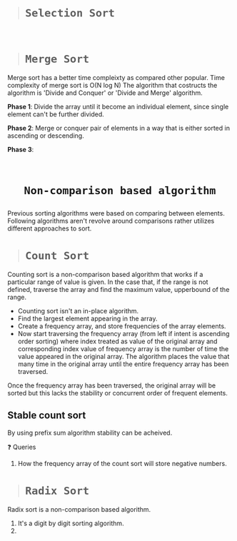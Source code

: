 > # ```Selection Sort```

&nbsp;

> # ```Merge Sort```

Merge sort has a better time compleixty as compared other popular.
Time complexity of merge sort is O(N log N)
The algorithm that costructs the algorithm is 'Divide and Conquer' or 'Divide and Merge' algorithm.

**Phase 1**: Divide the array until it become an individual element, since single element can't be further divided.

**Phase 2**: Merge or conquer pair of elements in a way that is either sorted in ascending or descending.

**Phase 3**:

&nbsp;

# **<p align="center">```Non-comparison based algorithm```</p>**

Previous sorting algorithms were based on comparing between elements. Following algorithms aren't revolve around comparisons rather utilizes different approaches to sort.

> # **```Count Sort```**

Counting sort is a non-comparison based algorithm that works if a particular range of value is given. In the case that, if the range is not defined, traverse the array and find the maximum value, upperbound of the range.

* Counting sort isn't an in-place algorithm.
* Find the largest element appearing in the array.
* Create a frequency array, and store frequencies of the array elements.
* Now start traversing the frequency array (from left if intent is ascending order sorting) where index treated as value of the original array and corresponding index value of frequency array is the number of time the value appeared in the original array. The algorithm places the value that many time in the original array until the entire frequency array has been traversed.

Once the frequency array has been traversed, the original array will be sorted but this lacks the stability or concurrent order of frequent elements.

## **Stable count sort**

By using prefix sum algorithm stability can be acheived.

❓ Queries

1. How the frequency array of the count sort will store negative numbers.

> # **```Radix Sort```**

Radix sort is a non-comparison based algorithm.

1. It's a digit by digit sorting algorithm.
2. 
